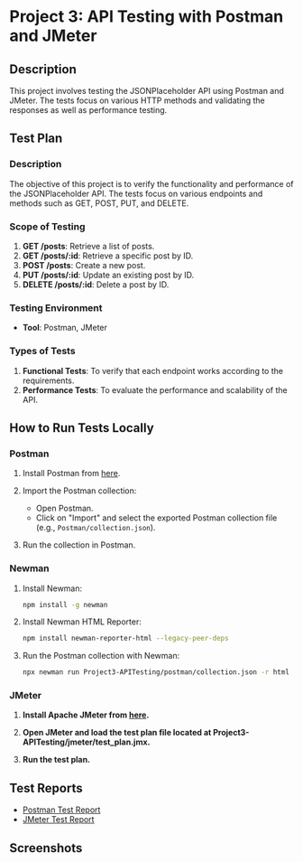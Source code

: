 # Project 3: API Testing with Postman and JMeter

## Description
This project involves testing the JSONPlaceholder API using Postman and JMeter. The tests focus on various HTTP methods and validating the responses as well as performance testing.

## Test Plan

### Description
The objective of this project is to verify the functionality and performance of the JSONPlaceholder API. The tests focus on various endpoints and methods such as GET, POST, PUT, and DELETE.

### Scope of Testing

1. **GET /posts**: Retrieve a list of posts.
2. **GET /posts/:id**: Retrieve a specific post by ID.
3. **POST /posts**: Create a new post.
4. **PUT /posts/:id**: Update an existing post by ID.
5. **DELETE /posts/:id**: Delete a post by ID.

### Testing Environment

- **Tool**: Postman, JMeter

### Types of Tests

1. **Functional Tests**: To verify that each endpoint works according to the requirements.
2. **Performance Tests**: To evaluate the performance and scalability of the API.

## How to Run Tests Locally

### Postman

1. Install Postman from [here](https://www.postman.com/downloads/).

2. Import the Postman collection:

   - Open Postman.
   - Click on "Import" and select the exported Postman collection file (e.g., `Postman/collection.json`).

3. Run the collection in Postman.

### Newman

1. Install Newman:

   ```bash
   npm install -g newman
   ```

2. Install Newman HTML Reporter:
   
   ```bash
   npm install newman-reporter-html --legacy-peer-deps
   ```

3. Run the Postman collection with Newman:
   
   ```bash
   npx newman run Project3-APITesting/postman/collection.json -r html --reporter-html-export Project3-APITesting/reports/postman_test_report.html
   ```

### JMeter

1. **Install Apache JMeter from [here](https://jmeter.apache.org/download_jmeter.cgi).**

2. **Open JMeter and load the test plan file located at Project3-APITesting/jmeter/test_plan.jmx.**

3. **Run the test plan.**

## Test Reports

- [Postman Test Report](reports/postman_test_report.html)
- [JMeter Test Report](jmeter/results/jmeter_test_report.csv)

## Screenshots
